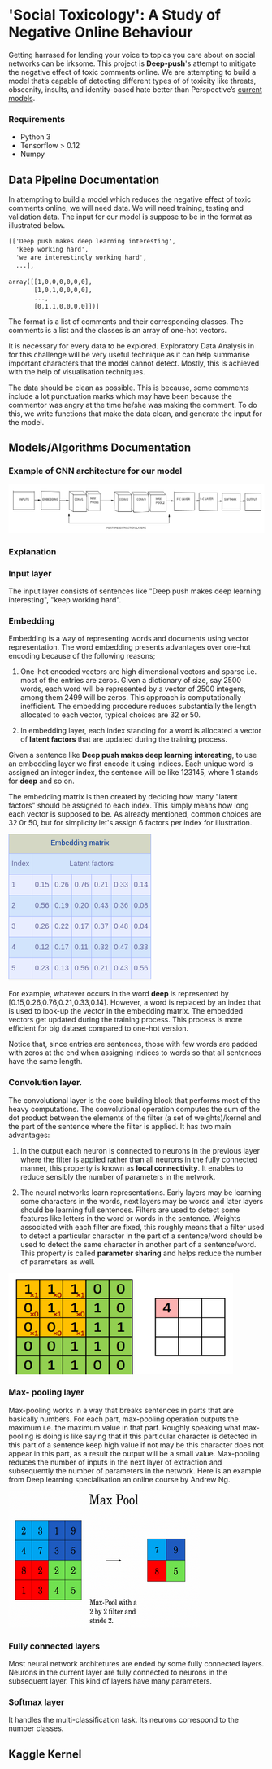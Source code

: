# 'Social Toxicology': A Study of Negative Online Behaviour

Getting harrased for lending your voice to topics you care about on social networks can be irksome. This project is **Deep-push**'s attempt to mitigate the negative effect of toxic comments online.
We are attempting to build a model that’s capable of detecting different types of of toxicity like threats, obscenity, insults, and identity-based hate better than Perspective’s [current models](https://github.com/conversationai/unintended-ml-bias-analysis).

### Requirements

- Python 3
- Tensorflow > 0.12
- Numpy

## Data Pipeline Documentation

In attempting to build a model which reduces the negative effect of toxic comments online, we will need data. We will need training, testing and validation data. The input for our model is suppose to be in the format as illustrated  below. 

```
[['Deep push makes deep learning interesting',
  'keep working hard',
  'we are interestingly working hard',
  ...],

array([[1,0,0,0,0,0,0],
       [1,0,1,0,0,0,0],
       ...,
       [0,1,1,0,0,0,0]])]
```

The format is a list of comments and their corresponding classes. The comments is a list and the classes is an array of one-hot vectors.

It is necessary for every data to be explored. Exploratory Data Analysis in for this challenge will be very useful technique as it can help summarise important characters that the model cannot detect. Mostly, this is achieved with the help of visualisation techniques. 

The data should be clean as possible. This is because, some comments include a lot punctuation marks which may have been because the commentor was angry at the time he/she was making the comment. To do this, we write functions that make the data clean, and generate the input for the model.

## Models/Algorithms Documentation

### Example of CNN architecture for our model

<img src = "images/A.png">

### Explanation

### Input layer

The input layer consists of sentences like "Deep push makes deep learning interesting", "keep working hard".

### Embedding

Embedding is a way of representing words and documents using vector representation. The word embedding presents advantages over one-hot encoding because of the following reasons; 

1) One-hot encoded vectors are high dimensional vectors and sparse i.e. most of the entries are zeros. Given a dictionary of size, say 2500 words, each word will be represented by a vector of 2500 integers, among them 2499 will be zeros. This approach is computationally inefficient. The embedding procedure reduces substantially the length allocated to each vector, typical choices are 32 or 50. 

2) In embedding layer, each index standing for a word is allocated a vector of **latent factors** that are updated during the training process.
 
Given a sentence like **Deep push makes deep learning interesting**, to use an embedding layer we first encode it using indices. Each unique word is assigned an integer index, the sentence will be like  123145, where 1 stands for **deep** and so on.

The embedding matrix is then created by deciding how many "latent factors" should be assigned to each index. This simply means how long each vector is supposed to be. As already mentioned, common choices are 32 0r 50, but for simplicity let's assign 6 factors per index for illustration.

 <img src = "images/embedding_matrix.png">
 
For example, whatever occurs in the word **deep** is represented by [0.15,0.26,0.76,0.21,0.33,0.14]. However, a word is replaced by an index that is used to look-up the vector in the embedding matrix. The embedded vectors get updated during the training process. This process is more efficient for big dataset compared to one-hot version.

Notice that, since entries are sentences, those with few words are padded with zeros at the end when assigning indices to words so that all sentences have the same length.


### Convolution layer.

The convolutional layer is the core building block that performs most of the heavy computations. The convolutional operation computes the sum of the dot product between the elements of the filter (a set of weights)/kernel and the part of the sentence where the filter is applied. It has two main advantages:

1) In the output each neuron is connected to neurons in the previous layer where the filter is applied rather than all neurons in the fully connected manner, this property is known as **local connectivity**. It enables to reduce sensibly the number of parameters in the network.

2) The neural networks learn representations. Early layers may be learning some characters in the words, next layers may be words and later layers should be learning full sentences. Filters are used to detect some features like letters in the word or words in the sentence. Weights associated with each filter are fixed, this roughly means that a filter used to detect a particular character in the part of a sentence/word should be used to detect the same character in another part of a sentence/word. This property is called **parameter sharing** and helps reduce the number of parameters as well.

<img src="images/convolution.png">


### Max- pooling layer

Max-pooling works in a way that breaks sentences in parts that are basically numbers. For each part, max-pooling operation outputs the maximum i.e. the maximum value in that part. Roughly speaking what max-pooling is doing is like saying that if this particular character is detected in this part of a sentence keep high value if not may be this character does not appear in this part, as a result the output will be a small value. Max-pooling reduces the number of inputs in the next layer of extraction and subsequently the number of parameters in the network. Here is an example from Deep learning specialisation an online course by Andrew Ng.

<img src="images/Max.png">

### Fully connected layers

Most neural network architetures are ended by some fully connected layers. Neurons in the current layer are fully connected to neurons in the subsequent layer. This kind of layers have many parameters.

### Softmax layer

It handles the multi-classification task. Its neurons correspond to the number classes.


## Kaggle Kernel
